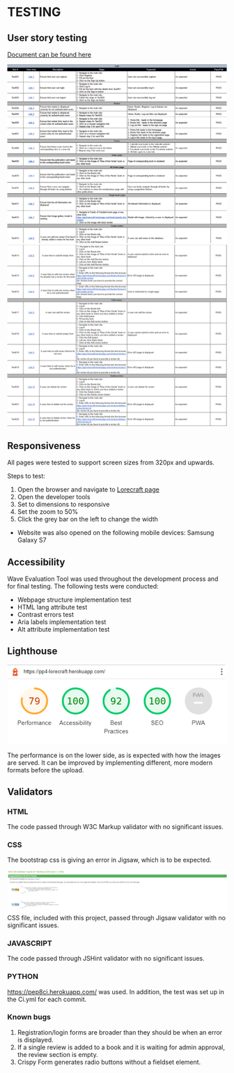 # TESTING 

## User story testing 

[Document can be found here](https://docs.google.com/spreadsheets/d/1_HWfwr6yY_S3sySLqLJQCTCpDgS73YJGy9ymCci5xc0/edit?usp=sharing)

![User story testing 1](docs/readme_images/user-story-testing-1.png)
![User story testing 2](docs/readme_images/user-story-testing-2.png)

## Responsiveness

All pages were tested to support screen sizes from 320px and upwards.

Steps to test:

1. Open the browser and navigate to [Lorecraft page](https://pp4-lorecraft.herokuapp.com/)
1. Open the developer tools
1. Set to dimensions to responsive
1. Set the zoom to 50%
1. Click the grey bar on the left to change the width

- Website was also opened on the following mobile devices:
Samsung Galaxy S7

## Accessibility

Wave Evaluation Tool was used throughout the development process and for final testing. The following tests were conducted: 

* Webpage structure implementation test
* HTML lang attribute test
* Contrast errors test
* Aria labels implementation test
* Alt attribute implementation test


## Lighthouse 

![Lighthouse test](docs/readme_images/lighthouse-test.png)

The performance is on the lower side, as is expected with how the images are served. It can be improved by implementing different, more modern formats before the upload.

## Validators

### HTML

The code passed through W3C Markup validator with no significant issues.

### CSS
The bootstrap css is giving an error in Jigsaw, which is to be expected.

![Jigsaw validator screenshot](docs/readme_images/jigsaw-validator.png)
CSS file, included with this project, passed through Jigsaw validator with no significant issues.
### JAVASCRIPT

The code passed through JSHint validator with no significant issues.

### PYTHON 

https://pep8ci.herokuapp.com/ was used. In addition, the test was set up in the Ci.yml for each commit.

### Known bugs 
1. Registration/login forms are broader than they should be when an error is displayed.
2. If a single review is added to a book and it is waiting for admin approval, the review section is empty.
3. Crispy Form generates radio buttons without a fieldset element.

